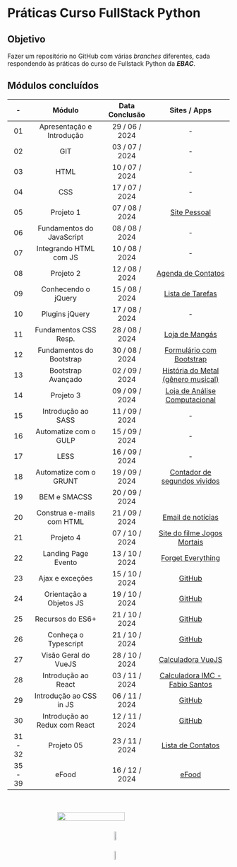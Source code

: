 # Práticas Curso FullStack Python

## Objetivo

Fazer um repositório no GitHub com várias _branches_ diferentes, cada respondendo às práticas do curso de Fullstack Python da **_EBAC_**.

## Módulos concluídos

|  **-**  |          **Módulo**           | **Data Conclusão** |                                             **Sites / Apps**                                             |
| :-----: | :---------------------------: | :----------------: | :------------------------------------------------------------------------------------------------------: |
|   01    |   Apresentação e Introdução   |   29 / 06 / 2024   |                                                    -                                                     |
|   02    |              GIT              |   03 / 07 / 2024   |                                                    -                                                     |
|   03    |             HTML              |   10 / 07 / 2024   |                                                    -                                                     |
|   04    |              CSS              |   17 / 07 / 2024   |                                                    -                                                     |
|   05    |           Projeto 1           |   07 / 08 / 2024   |                             [Site Pessoal](https://fabiosantos.vercel.app/)                              |
|   06    |   Fundamentos do JavaScript   |   08 / 08 / 2024   |                                                    -                                                     |
|   07    |    Integrando HTML com JS     |   10 / 08 / 2024   |                                                    -                                                     |
|   08    |           Projeto 2           |   12 / 08 / 2024   |                          [Agenda de Contatos](https://anotaparamim.vercel.app/)                          |
|   09    |      Conhecendo o jQuery      |   15 / 08 / 2024   |                          [Lista de Tarefas](https://facaacontecer.vercel.app/)                           |
|   10    |        Plugins jQuery         |   17 / 08 / 2024   |                                                    -                                                     |
|   11    |     Fundamentos CSS Resp.     |   28 / 08 / 2024   |                            [Loja de Mangás](https://lendomangas.vercel.app/)                             |
|   12    |   Fundamentos do Bootstrap    |   30 / 08 / 2024   |                 [Formulário com Bootstrap](https://fundamentosbootstrapebac.vercel.app/)                 |
|   13    |      Bootstrap Avançado       |   02 / 09 / 2024   |                 [História do Metal (gênero musical)](https://historiametal.vercel.app/)                  |
|   14    |           Projeto 3           |   09 / 09 / 2024   |                  [Loja de Análise Computacional](https://elementosfinitos.vercel.app/)                   |
|   15    |      Introdução ao SASS       |   11 / 09 / 2024   |                                                    -                                                     |
|   16    |     Automatize com o GULP     |   15 / 09 / 2024   |                                                    -                                                     |
|   17    |             LESS              |   16 / 09 / 2024   |                                                    -                                                     |
|   18    |    Automatize com o GRUNT     |   19 / 09 / 2024   |                  [Contador de segundos vividos](https://contadordesegundos.vercel.app/)                  |
|   19    |         BEM e SMACSS          |   20 / 09 / 2024   |                                                                                                          |
|   20    |   Construa e-mails com HTML   |   21 / 09 / 2024   |                          [Email de notícias](https://imagensemail.vercel.app/)                           |
|   21    |           Projeto 4           |   07 / 10 / 2024   |           [Site do filme Jogos Mortais](https://vercel.live/link/jogosmortais-ek99.vercel.app)           |
|   22    |      Landing Page Evento      |   13 / 10 / 2024   |                        [Forget Everything](https://forgeteverything.vercel.app/)                         |
|   23    |        Ajax e exceções        |   15 / 10 / 2024   |                      [GitHub](https://github.com/FabioFelipeSantos/ebac-modulo-23)                       |
|   24    |    Orientação a Objetos JS    |   19 / 10 / 2024   |                    [GitHub](https://github.com/FabioFelipeSantos/ebac-modulo-24.git)                     |
|   25    |       Recursos do ES6+        |   21 / 10 / 2024   |                    [GitHub](https://github.com/FabioFelipeSantos/ebac-modulo-25.git)                     |
|   26    |     Conheça o Typescript      |   21 / 10 / 2024   |                    [GitHub](https://github.com/FabioFelipeSantos/ebac-modulo-26.git)                     |
|   27    |     Visão Geral do VueJS      |   28 / 10 / 2024   |                      [Calculadora VueJS](https://calculadoravuejs-opal.vercel.app/)                      |
|   28    |      Introdução ao React      |   03 / 11 / 2024   |                [Calculadora IMC - Fabio Santos](https://calculadoraimc-liart.vercel.app)                 |
|   29    |    Introdução ao CSS in JS    |   06 / 11 / 2024   | [GitHub](https://github.com/FabioFelipeSantos/ebac-modulo-29-styled-components-base_exercicio_css_in_js) |
|   30    | Introdução ao Redux com React |   12 / 11 / 2024   |            [GitHub](https://github.com/FabioFelipeSantos/ebac-pratique-modulo-30-ebac_sports)            |
| 31 - 32 |          Projeto 05           |   23 / 11 / 2024   |                    [Lista de Contatos](https://listacontatosfabiosantos.vercel.app/)                     |
| 35 - 39 |             eFood             |   16 / 12 / 2024   |                              [eFood](https://efoodfabiosantos.vercel.app/)                               |

<div style="min-width: 400px; max-width: 700px; width: 100%; transform: scale(1); margin: 50px auto; display: flex; flex-direction: column; justify-content: center; align-items: center">
    <img width=55% src="https://github-readme-streak-stats.herokuapp.com?user=FabioFelipeSantos/&theme=radical&mode=weekly"  alt=""/>
    <div style="margin: 24px 0">
      <img width=50% src="https://github-readme-stats.vercel.app/api?username=FabioFelipeSantos&theme=transparent&bg_color=000&border_color=30A3DC&show_icons=true&icon_color=30A3DC&title_color=E94D5F&text_color=FFF" />
    </div>
    <div>
      <img width=45% src="https://github-readme-stats-git-masterrstaa-rickstaa.vercel.app/api/top-langs/?username=FabioFelipeSantos&layout=compact&bg_color=000&border_color=30A3DC&title_color=E94D5F&text_color=FFF" />
    </div>  
</div>
